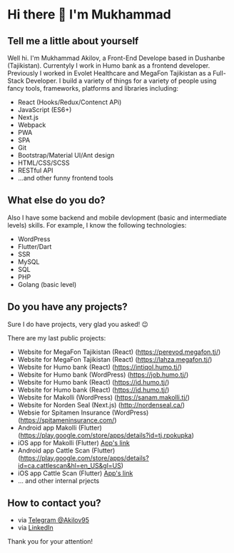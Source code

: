 # Hi there 👋 I'm Mukhammad

## Tell me a little about yourself

Well hi. I'm Mukhammad Akilov, a Front-End Develope based in Dushanbe (Tajikistan). Currentyly I work in Humo bank as a frontend developer. Previously I worked in Evolet Healthcare and MegaFon Tajikistan as a Full-Stack Developer. I build a variety of things for a variety of people using fancy tools, frameworks, platforms and libraries including:

 - React (Hooks/Redux/Contenct APi)
 - JavaScript (ES6+)
 - Next.js
 - Webpack
 - PWA
 - SPA
 - Git
 - Bootstrap/Material UI/Ant design
 - HTML/CSS/SCSS
 - RESTful API
 - ...and other funny frontend tools
 
## What else do you do?
Also I have some backend and mobile devlopment (basic and intermediate levels) skills. For example, I know the following technologies:
 - WordPress
 - Flutter/Dart
 - SSR
 - MySQL
 - SQL
 - PHP 
 - Golang (basic level)
 
## Do you have any projects?

Sure I do have projects, very glad you asked! 😉

There are my last public projects:
- Website for MegaFon Tajikistan (React) (https://perevod.megafon.tj/)
- Website for MegaFon Tajikistan (React) (https://lahza.megafon.tj/)
- Website for Humo bank (React) (https://intiqol.humo.tj/)
- Website for Humo bank (WordPress) (https://job.humo.tj/)
- Website for Humo bank (React) (https://id.humo.tj/)
- Website for Humo bank (React) (https://id.humo.tj/)
- Website for Makolli (WordPress) (https://sanam.makolli.tj/)
- Website for Norden Seal (Next.js) (http://nordenseal.ca/)
- Websie for Spitamen Insurance (WordPress) (https://spitameninsurance.com/)
- Android app Makolli (Flutter) (https://play.google.com/store/apps/details?id=tj.rpokupka)
- iOS app for Makolli (Flutter) [App's link](https://apps.apple.com/ca/app/%D1%80%D0%B0%D0%B7%D1%83%D0%BC%D0%BD%D0%B0%D1%8F-%D0%BF%D0%BE%D0%BA%D1%83%D0%BF%D0%BA%D0%B0/id1526797310)
- Android app Cattle Scan (Flutter) (https://play.google.com/store/apps/details?id=ca.cattlescan&hl=en_US&gl=US)
- iOS app Cattle Scan (Flutter) [App's link](https://apps.apple.com/by/app/cattle-scan/id1562113240#?platform=iphone)
- ... and other internal prjects
## How to contact you?
- via [Telegram @Akilov95](https://t.me/Akilov95)
- via [LinkedIn](https://www.linkedin.com/in/mukhammad-akilov-6604a0159/)

Thank you for your attention!
